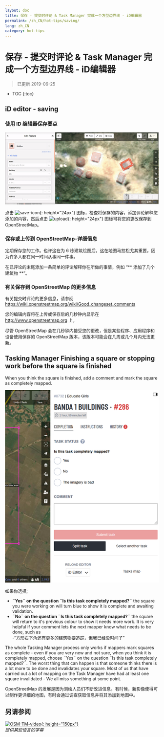 ```yaml
---
layout: doc
title: 保存 - 提交时评论 & Task Manager 完成一个方型边界线 - iD编辑器
permalink: /zh_CN/hot-tips/saving/
lang: zh_CN
category: hot-tips
---
```


保存 - 提交时评论 & Task Manager 完成一个方型边界线 - iD编辑器
============

> 已更新 2019-06-25

- TOC
{:toc}

iD editor - saving
------------------

### 使用 ID 编辑器保存要点 ###

![saving OSM][]


点击 ![save-icon]{: height="24px"} 图标，检查将保存的内容，添加评论解释您添加的内容，然后点击 ![upload]{: height="24px"} 图标可将您的更改保存到 OpenStreetMap。  

### 保存或上传到 OpenStreetMap-详细信息 ###

定期保存您的工作。也许这在为 6 栋建筑绘图后。这在地图马拉松尤其重要，因为许多人都在同一时间从事同一件事。  

在已评论的末尾添加一条简单的评论解释你在所做的事情，例如 “** 添加了几个建筑物 **”。  

### 有关保存到 OpenStreetMap 的更多信息 ###

有关提交时评论的更多信息，请参阅 <https://wiki.openstreetmap.org/wiki/Good_changeset_comments>  

您的编辑内容将在上传或保存后的几秒钟内显示在 <http://www.openstreetmap.org> 上。  

尽管 OpenStreetMap 会在几秒钟内接受您的更改，但是某些程序、应用程序和设备使用保存的 OpenStreetMap 版本，该版本可能会在几周或几个月内无法更新。  

Tasking Manager Finishing a square or stopping work before the square is finished  
-------------------------------------------------------------------

When you think the square is finished, add a comment and mark the square as completely mapped.

![Stop Mapping][]  

如果你选择;

- **¨Yes¨ on the question ¨Is this task completely mapped?¨** the square you were working on will turn blue to show it is complete and awaiting validation.  
- **¨No¨ on the question ¨Is this task completely mapped?¨** the square will return to it's previous colour to show it needs more work. It is very helpful if your comment lets the next mapper know what needs to be done, such as  
    -“方形右下角还有更多的建筑物要追踪，但我已经没时间了”  

The whole Tasking Manager process only works if mappers mark squares as complete - even if you are very new and not sure, when you think it is completely mapped, choose ¨Yes¨ on the question ¨Is this task completely mapped?¨. The worst thing that can happen is that someone thinks there is a lot more to be done and invalidates your square. Most of us that have carried out a lot of mapping on the Task Manager have had at least one square invalidated - We all miss something at some point.  

OpenStreetMap 的发展是因为测绘人员们不断改进信息。有时候，新影像使得可以制作更详细的地图，有时会通过调查获取信息并将其添加到地图中。   

另请参阅  
---------

[![OSM-TM-video]{: height="150px"}](https://www.youtube.com/watch?v=_feTGQXLf_M&list=PLb9506_-6FMHZ3nwn9heri3xjQKrSq1hN&index=9 "Humanitarian OpenStreetMap Team - Tasking Manager Tutorial Videos")  
*提供某些语言的字幕*  



[saving OSM]:/images/hot-tips/saving.gif
[keymon]:/images/hot-tips/keymon.png
[Stop Mapping]:/images/hot-tips/20190625-TM-stop-mapping-800px.png
[id issues icon]: /images/hot-tips/id-issues.png
[warn when mapping]: /images/hot-tips/20190625-warn-when-mapping.png
[id issues]: /images/hot-tips/20190625-id-issues.png
[id issues everywhere]: /images/hot-tips/20190625-id-issues-everywhere.png
[save-icon]: /images/beginner/save-icon.png "Save icon"
[upload]: /images/beginner/upload.png "Upload"
[arrow-up]: /images/arrow-up.png
[OSM-TM-video]: /images/hot-tips/OSM-TM-video.png "Humanitarian OpenStreetMap 小组 - Tasking Manager 教程视频"